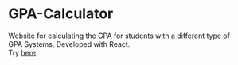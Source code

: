 # GPA-Calculator
Website for calculating the GPA for students with a different type of\
GPA Systems, Developed with React.\
Try [here](https://gpa-calc.surge.sh/)
